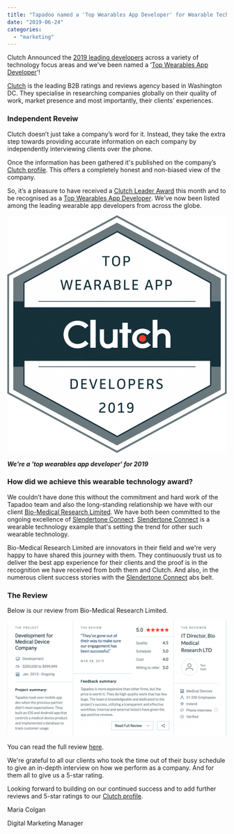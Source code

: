 ```yaml
---
title: "Tapadoo named a 'Top Wearables App Developer' for Wearable Technology 2019"
date: "2019-06-24"
categories: 
  - "marketing"
---
```


Clutch Announced the [2019 leading developers](https://clutch.co/press-releases/announces-2019-leading-developers-across-variety-technology-focus-areas) across a variety of technology focus areas and we’ve been named a ‘[Top Wearables App Developer](https://clutch.co/app-developers/wearables)’!

[Clutch](https://clutch.co) is the leading B2B ratings and reviews agency based in Washington DC. They specialise in researching companies globally on their quality of work, market presence and most importantly, their clients’ experiences. 

### Independent Reveiw

Clutch doesn’t just take a company’s word for it. Instead, they take the extra step towards providing accurate information on each company by independently interviewing clients over the phone.

Once the information has been gathered it's published on the company’s [Clutch profile](https://clutch.co/profile/tapadoo). This offers a completely honest and non-biased view of the company.

So, it’s a pleasure to have received a [Clutch Leader Award](https://clutch.co/press-releases/announces-2019-leading-developers-across-variety-technology-focus-areas) this month and to be recognised as a [Top Wearables App Develope](https://clutch.co/app-developers/wearables)_[r](https://clutch.co/app-developers/wearables)_. We’ve now been listed among the leading wearable app developers from across the globe.

![Wearable technology. Image of our 'Top wearable app developers' award from Clutch.](images/ClutchWearableDevicesLogoPNG-947x1024.png)

_**We're a 'top wearables app developer' for 2019**_

### How did we achieve this wearable technology award?

We couldn’t have done this without the commitment and hard work of the Tapadoo team and also the long-standing relationship we have with our client [Bio-Medical Research Limited](https://www.bmr.ie). We have both been committed to the ongoing excellence of [Slendertone Connect](https://tapadoo.wpengine.com/portfolio/slendertone-connect-app/). [Slendertone Connect](https://tapadoo.wpengine.com/portfolio/slendertone-connect-app/) is a wearable technology example that's setting the trend for other such wearable technology.

Bio-Medical Research Limited are innovators in their field and we're very happy to have shared this journey with them. They continuously trust us to deliver the best app experience for their clients and the proof is in the recognition we have received from both them and Clutch. And also, in the numerous client success stories with the [Slendertone Connect](https://tapadoo.wpengine.com/portfolio/slendertone-connect-app/) abs belt.

### The Review

Below is our review from Bio-Medical Research Limited.

![Wearable technology. Image of our 5-star review from one of our clients Bio-Medical Research.](images/Screenshot-2019-06-19-11.45.09-1024x539.png)

You can read the full review [here](https://clutch.co/profile/tapadoo#review-796648).

We're grateful to all our clients who took the time out of their busy schedule to give an in-depth interview on how we perform as a company. And for them all to give us a 5-star rating.

Looking forward to building on our continued success and to add further reviews and 5-star ratings to our [Clutch profile](https://clutch.co/profile/tapadoo).

Maria Colgan

Digital Marketing Manager
